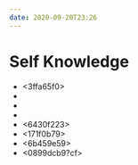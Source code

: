 ```yaml
---
date: 2020-09-20T23:26
---
```


# Self Knowledge

- <3ffa65f0>
- <feb550a7>
- <a7b54be3>
- <def89707>
- <6430f223>
- <171f0b79>
- <6b459e59>
- <0899dcb9?cf>
